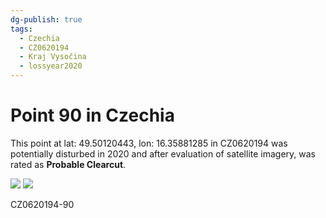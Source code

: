 ```yaml
---
dg-publish: true
tags:
  - Czechia
  - CZ0620194
  - Kraj Vysočina
  - lossyear2020
---
```


# Point 90 in Czechia

This point at lat: 49.50120443, lon: 16.35881285 in CZ0620194 was potentially disturbed in 2020 and after evaluation of satellite imagery, was rated as **Probable Clearcut**.

<div class='juxtapose' data-showcredits='false'>
<img src='https://baserow-backend-production20240528124524339000000001.s3.amazonaws.com/user_files/J1UtgFk1IOulMyrxOtFLUid3bYQgjggd_6ec5dca09be90ed07123c64b145203714e3651d308599740ca97b8e873ee10c7.png' data-label='April 2018' />
<img src='https://baserow-backend-production20240528124524339000000001.s3.amazonaws.com/user_files/UkJfeuAYXEsY3MD0Mphz7agjqeyIWicn_f77f3d1e4fbb1273f424acb8f7d4d80c5a3e64a1cb5f23a9c7be72d36b1c9c38.png' data-label='May 2022' />
</div>

CZ0620194-90